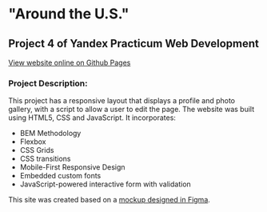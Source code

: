 # "Around the U.S." 
## Project 4 of Yandex Practicum Web Development
[View website online on Github Pages](https://anderswift.github.io/web_project_4/)

### Project Description:
This project has a responsive layout that displays a profile and photo gallery, with a script to allow a user to edit the page.
The website was built using HTML5, CSS and JavaScript. It incorporates:

* BEM Methodology
* Flexbox
* CSS Grids
* CSS transitions
* Mobile-First Responsive Design
* Embedded custom fonts
* JavaScript-powered interactive form with validation

This site was created based on a [mockup designed in Figma](https://www.figma.com/file/mUgu8OSHWE0M6p6vfwmdu9/Sprint-4-Around-The-U.S.-desktop-mobile?node-id=0%3A1).
